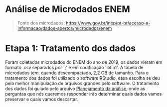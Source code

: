 # Análise de Microdados ENEM
> Fonte dos microdados: https://www.gov.br/inep/pt-br/acesso-a-informacao/dados-abertos/microdados/enem

# Etapa 1: Tratamento dos dados
Foram coletados microdados do ENEM do ano de 2019, os dados vieram em formato .csv separados por ';' e em codificação 'latin1'. A tabela de microdados tem, quando descompactada, 2,2 GB de tamanho. Para o tratamento dos dados foi utilizado o software RStudio, essa escolha se deu pela melhor manipulação de arquivos grandes pelo software. 
O tratamento dos dados foi guiado pelo arquivo [Planejamento da análise](https://github.com/gabrielvpina/analise_microdados_ENEM_2019/blob/main/Planejamento_da_analise.md), onde as perguntas que nós queremos responder irão determinar quais dados vamos preservar e quais vamos descartar.

